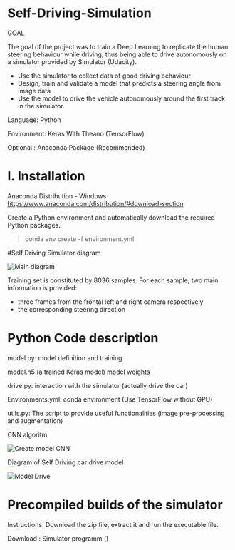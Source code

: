 # Self-Driving-Simulation


GOAL

The goal of the project was to train a Deep Learning to replicate the human steering behaviour while driving, thus being able to drive autonomously on a simulator provided by Simulator (Udacity). 
 - Use the simulator to collect data of good driving behaviour
 -  Design, train and validate a model that predicts a steering angle from image data
 -  Use the model to drive the vehicle autonomously around the first track in the simulator.
	

Language: Python

Environment: Keras With Theano (TensorFlow)

Optional : Anaconda Package (Recommended)

# I. Installation 
Anaconda Distribution -  Windows
https://www.anaconda.com/distribution/#download-section

Create a Python environment and automatically download the required Python packages.

> conda env create -f environment.yml 

#Self Driving Simulator diagram
 
![Main diagram](https://user-images.githubusercontent.com/53454881/63662526-be008500-c7f9-11e9-986a-06b1f7d68438.png)

Training set is constituted by 8036 samples. For each sample, two main information is provided:
- three frames from the frontal left and right camera respectively
- the corresponding steering direction



# Python Code description

model.py: model definition and training

model.h5 (a trained Keras model) model weights

drive.py: interaction with the simulator (actually drive the car)

Environments.yml: conda environment (Use TensorFlow without GPU)

utils.py: The script to provide useful functionalities (image pre-processing and augmentation)


CNN algoritm 


![Create model CNN](https://user-images.githubusercontent.com/53454881/63662618-15065a00-c7fa-11e9-96e7-8bb4a5ba3996.png)



Diagram of Self Driving car drive model 


![Model Drive](https://user-images.githubusercontent.com/53454881/63662621-18014a80-c7fa-11e9-8c1e-5c8c8ad4fff0.png)



# Precompiled builds of the simulator
Instructions: Download the zip file, extract it and run the executable file.

Download : Simulator programm ()
